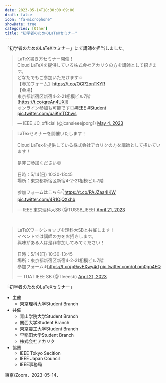 ```yaml
---
date: 2023-05-14T18:30:00+09:00
draft: false
icon: "fa-microphone"
showDate: true
categories: [Other]
title: "初学者のためのLaTeXセミナー"
---
```

「初学者のためのLaTeXセミナー」にて講師を担当しました。

<blockquote class="twitter-tweet"><p lang="ja" dir="ltr">LaTeX書き方セミナー開催！<br>Cloud LaTeXを提供している株式会社アカリクの方を講師として招きます。<br>どなたでもご参加いただけます☺️<br>【参加フォーム】<a href="https://t.co/OGP2onTKYR">https://t.co/OGP2onTKYR</a><br>【会場】<br>東京都新宿区新宿4-2-21相模ビル7階<br>(<a href="https://t.co/qreAn4UXlI">https://t.co/qreAn4UXlI</a>)<br>オンライン参加も可能です◎<a href="https://twitter.com/hashtag/IEEE?src=hash&amp;ref_src=twsrc%5Etfw">#IEEE</a> <a href="https://twitter.com/hashtag/Student?src=hash&amp;ref_src=twsrc%5Etfw">#Student</a> <a href="https://t.co/uaiKmTChws">pic.twitter.com/uaiKmTChws</a></p>&mdash; IEEE_JC_official (@jcsnsieeejporg1) <a href="https://twitter.com/jcsnsieeejporg1/status/1653935934319251457?ref_src=twsrc%5Etfw">May 4, 2023</a></blockquote> <script async src="https://platform.twitter.com/widgets.js" charset="utf-8"></script>

<!--more-->

<blockquote class="twitter-tweet"><p lang="ja" dir="ltr">LaTexセミナーを開催いたします！<br><br>Cloud LaTexを提供している株式会社アカリクの方を講師として招いています！<br><br>是非ご参加ください😊<br><br>日時：5/14(日) 10:30-13:45<br>場所：東京都新宿区新宿4-2-21相模ビル7階<br><br>参加フォームはこちら👇<a href="https://t.co/PAJZaa4IKW">https://t.co/PAJZaa4IKW</a> <a href="https://t.co/4R1OjQXxhb">pic.twitter.com/4R1OjQXxhb</a></p>&mdash; IEEE 東京理科大SB (@TUSSB_IEEE) <a href="https://twitter.com/TUSSB_IEEE/status/1649327095666081792?ref_src=twsrc%5Etfw">April 21, 2023</a></blockquote> <script async src="https://platform.twitter.com/widgets.js" charset="utf-8"></script>
</br>

<blockquote class="twitter-tweet"><p lang="ja" dir="ltr">LaTeXワークショップを理科大SBと共催します！<br>イベントでは講師の方をお招きします。<br>興味がある人は是非参加してみてください！<br><br>日時：5/14(日) 10:30-13:45<br>場所：東京都新宿区新宿4-2-21相模ビル7階<br>参加フォーム↓<a href="https://t.co/p9xvEXwy4d">https://t.co/p9xvEXwy4d</a> <a href="https://t.co/oLom0gn4EQ">pic.twitter.com/oLom0gn4EQ</a></p>&mdash; TUAT IEEE SB (@TIeeesb) <a href="https://twitter.com/TIeeesb/status/1649230887895318529?ref_src=twsrc%5Etfw">April 21, 2023</a></blockquote> <script async src="https://platform.twitter.com/widgets.js" charset="utf-8"></script>

「初学者のためのLaTeXセミナー」  
* 主催
    * 東京理科大学Student Branch
* 共催
    * 青山学院大学Student Branch
    * 関西大学Student Branch
    * 東京農工大学Student Branch
    * 早稲田大学Student Branch
    * 株式会社アカリク
* 協賛
    * IEEE Tokyo Secition
    * IEEE Japan Council
    * IEEE事務局

東京/Zoom，2023-05-14．